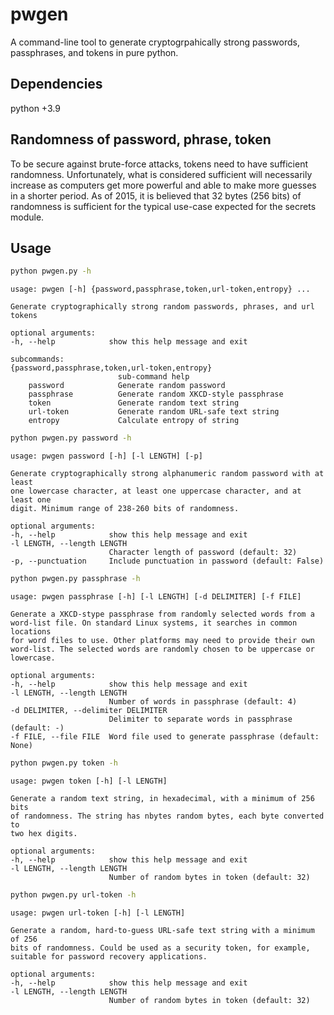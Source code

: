 # pwgen

A command-line tool to generate cryptogrpahically strong passwords, passphrases, 
and tokens in pure python.

## Dependencies

python +3.9

## Randomness of password, phrase, token

To be secure against brute-force attacks, tokens need to have sufficient 
randomness. Unfortunately, what is considered sufficient will necessarily 
increase as computers get more powerful and able to make more guesses in a 
shorter period. As of 2015, it is believed that 32 bytes (256 bits) of 
randomness is sufficient for the typical use-case expected for the secrets 
module.

## Usage

```bash
python pwgen.py -h
```

    usage: pwgen [-h] {password,passphrase,token,url-token,entropy} ...

    Generate cryptographically strong random passwords, phrases, and url tokens

    optional arguments:
    -h, --help            show this help message and exit

    subcommands:
    {password,passphrase,token,url-token,entropy}
                            sub-command help
        password            Generate random password
        passphrase          Generate random XKCD-style passphrase
        token               Generate random text string
        url-token           Generate random URL-safe text string
        entropy             Calculate entropy of string

```bash
python pwgen.py password -h
```

    usage: pwgen password [-h] [-l LENGTH] [-p]

    Generate cryptographically strong alphanumeric random password with at least
    one lowercase character, at least one uppercase character, and at least one 
    digit. Minimum range of 238-260 bits of randomness.

    optional arguments:
    -h, --help            show this help message and exit
    -l LENGTH, --length LENGTH
                          Character length of password (default: 32)
    -p, --punctuation     Include punctuation in password (default: False)

```bash
python pwgen.py passphrase -h
```

    usage: pwgen passphrase [-h] [-l LENGTH] [-d DELIMITER] [-f FILE]

    Generate a XKCD-stype passphrase from randomly selected words from a 
    word-list file. On standard Linux systems, it searches in common locations 
    for word files to use. Other platforms may need to provide their own 
    word-list. The selected words are randomly chosen to be uppercase or 
    lowercase.

    optional arguments:
    -h, --help            show this help message and exit
    -l LENGTH, --length LENGTH
                          Number of words in passphrase (default: 4)
    -d DELIMITER, --delimiter DELIMITER
                          Delimiter to separate words in passphrase (default: -)
    -f FILE, --file FILE  Word file used to generate passphrase (default: None)

```bash
python pwgen.py token -h
```

    usage: pwgen token [-h] [-l LENGTH]

    Generate a random text string, in hexadecimal, with a minimum of 256 bits 
    of randomness. The string has nbytes random bytes, each byte converted to 
    two hex digits.

    optional arguments:
    -h, --help            show this help message and exit
    -l LENGTH, --length LENGTH
                          Number of random bytes in token (default: 32)

```bash
python pwgen.py url-token -h
```

    usage: pwgen url-token [-h] [-l LENGTH]

    Generate a random, hard-to-guess URL-safe text string with a minimum of 256 
    bits of randomness. Could be used as a security token, for example, 
    suitable for password recovery applications.

    optional arguments:
    -h, --help            show this help message and exit
    -l LENGTH, --length LENGTH
                          Number of random bytes in token (default: 32)
